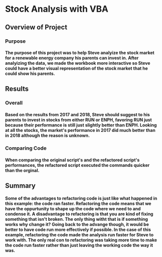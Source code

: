 # Stock Analysis with VBA

## Overview of Project

### Purpose
#### The purpose of this project was to help Steve analyize the stock market for a renewable energy company his parents can invest in.  After analyizing the data, we made the workbook more interactive so Steve could have a better visual representation of the stock market that he could show his parents. 

## Results
### Overall
#### Based on the results from 2017 and 2018, Steve should suggest to his parents to invest in stocks from either RUN or ENPH, favoring RUN just because their performance is still just slightly better than ENPH. Looking at all the stocks, the market's performance in 2017 did much better than in 2018 although the reason is unknown.
### Comparing Code
#### When comparing the original script's and the refactored script's performances, the refactored script executed the commands quicker than the orginal. 

## Summary
#### Some of the advantages to refactoring code is just like what happened in this example: the code ran faster. Refactoring the code means that we have the oppurtunity to shape up the code where we need to and condense it. A disadvantage to refactoring is that you are kind of fixing something that isn't broken. The only thing witht that is if something works why change it? Going back to the advange though, it would be better to have code run more effectively if possible. In the case of this example, refactoring the code made the analysis run faster for Steve to work with. The only real con to refactoring was taking more time to make the code run faster rather than just leaving the working code the way it was.
